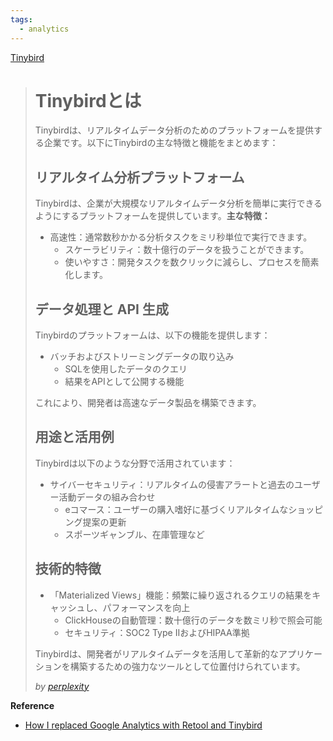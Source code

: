 ```yaml
---
tags:
  - analytics
---
```



[Tinybird](https://www.tinybird.co/docs/starter-kits/web-analytics)

> # Tinybirdとは
> Tinybirdは、リアルタイムデータ分析のためのプラットフォームを提供する企業です。以下にTinybirdの主な特徴と機能をまとめます：
>
> ## リアルタイム分析プラットフォーム
>
> Tinybirdは、企業が大規模なリアルタイムデータ分析を簡単に実行できるようにするプラットフォームを提供しています[](https://www.atpartners.co.jp/ja/news/2024-06-18-tinybird-a-platform-for-real-time-analytics-projects-raises-30m-in-series-b)。**主な特徴：**
>
> - 高速性：通常数秒かかる分析タスクをミリ秒単位で実行できます[](https://www.atpartners.co.jp/ja/news/2024-06-18-tinybird-a-platform-for-real-time-analytics-projects-raises-30m-in-series-b)。
>   - スケーラビリティ：数十億行のデータを扱うことができます[](https://www.atpartners.co.jp/ja/news/2024-06-18-tinybird-a-platform-for-real-time-analytics-projects-raises-30m-in-series-b)。
>   - 使いやすさ：開発タスクを数クリックに減らし、プロセスを簡素化します[](https://www.atpartners.co.jp/ja/news/2024-06-18-tinybird-a-platform-for-real-time-analytics-projects-raises-30m-in-series-b)。
>
> ## データ処理と API 生成
>
> Tinybirdのプラットフォームは、以下の機能を提供します：
>
> - バッチおよびストリーミングデータの取り込み
>   - SQLを使用したデータのクエリ
>   - 結果をAPIとして公開する機能[](https://www.tinybird.co/)
>
> これにより、開発者は高速なデータ製品を構築できます。
>
> ## 用途と活用例
>
> Tinybirdは以下のような分野で活用されています：
>
> - サイバーセキュリティ：リアルタイムの侵害アラートと過去のユーザー活動データの組み合わせ[](https://www.atpartners.co.jp/ja/news/2024-06-18-tinybird-a-platform-for-real-time-analytics-projects-raises-30m-in-series-b)
>   - eコマース：ユーザーの購入嗜好に基づくリアルタイムなショッピング提案の更新[](https://www.atpartners.co.jp/ja/news/2024-06-18-tinybird-a-platform-for-real-time-analytics-projects-raises-30m-in-series-b)
>   - スポーツギャンブル、在庫管理など[](https://uniqorns.jp/news/tinybird-which-aims-to-transform-data-into-real-time-apis-raises-usd-30-million-in-series-b-funding/)
>
> ## 技術的特徴
>
> - 「Materialized Views」機能：頻繁に繰り返されるクエリの結果をキャッシュし、パフォーマンスを向上[](https://www.atpartners.co.jp/ja/news/2024-06-18-tinybird-a-platform-for-real-time-analytics-projects-raises-30m-in-series-b)
>   - ClickHouseの自動管理：数十億行のデータを数ミリ秒で照会可能[](https://www.tinybird.co/)
>   - セキュリティ：SOC2 Type IIおよびHIPAA準拠[](https://www.tinybird.co/)
>
> Tinybirdは、開発者がリアルタイムデータを活用して革新的なアプリケーションを構築するための強力なツールとして位置付けられています。
>
> *by [perplexity](https://www.perplexity.ai/search/tinybirdtoha-d7aQLb5GRSyOw6bz3cKVcQ)*

**Reference**
- [How I replaced Google Analytics with Retool and Tinybird](https://retool.com/blog/how-i-replaced-google-analytics-with-retool-and-tinybird)
